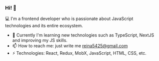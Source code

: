 ### Hi! 👋

:computer: I'm a frontend developer who is passionate about JavaScript technologies and its entire ecosystem.

- 🌱 Currently I'm learning new technologies such as TypeScript, NextJS and improving my JS skills.
- 📫 How to reach me: just write me reina5425@gmail.com
- ⚡ Technologies: React, Redux, MobX, JavaScript, HTML, CSS, etc.

